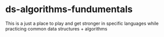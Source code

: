 # ds-algorithms-fundumentals
This is a just a place to play and get stronger in specific languages while practicing common data structures + algorithms 
